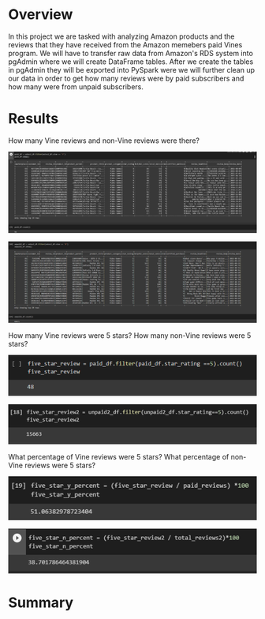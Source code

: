# Overview
In this project we are tasked with analyzing Amazon products and the reviews that they have received from the Amazon memebers paid Vines program. We will have to transfer raw data from Amazon's RDS system into pgAdmin where we will create DataFrame tables. After we create the tables in pgAdmin they will be exported into PySpark were we will further clean up our data in order to get how many reviews were by paid subscribers and how many were from unpaid subscribers. 

# Results

How many Vine reviews and non-Vine reviews were there?

![CODE1](Images/Vines_Y.png)


![CODE1](Images/Vines_N.png)

How many Vine reviews were 5 stars? How many non-Vine reviews were 5 stars?

![CODE1](Images/Vines_5_star.png)

![CODE1](Images/Vines_N_5star.png)



What percentage of Vine reviews were 5 stars? What percentage of non-Vine reviews were 5 stars?

![CODE1](Images/paid_percent.png)

![CODE1](Images/non_paid_percent.png)


# Summary 

